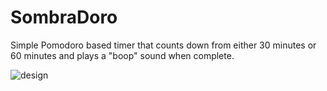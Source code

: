 # SombraDoro
Simple Pomodoro based timer that counts down from either 30 minutes or 60 minutes and plays a "boop" sound when complete.

![design](https://user-images.githubusercontent.com/49733799/85231656-0ce16180-b3ae-11ea-82f4-d0c4df766685.png)
